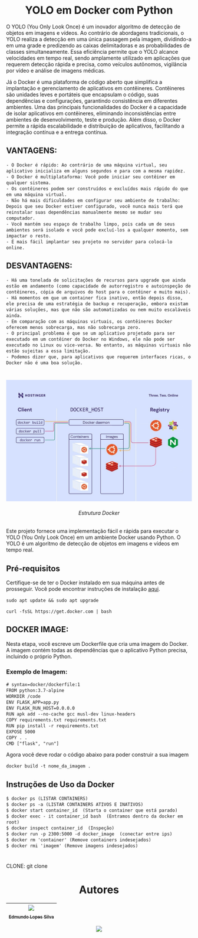<h1 align="center"> YOLO em Docker com Python </h1>

O YOLO (You Only Look Once) é um inovador algoritmo de detecção de objetos em imagens e vídeos. Ao contrário de abordagens tradicionais, o YOLO realiza a detecção em uma única passagem pela imagem, dividindo-a em uma grade e predizendo as caixas delimitadoras e as probabilidades de classes simultaneamente. Essa eficiência permite que o YOLO alcance velocidades em tempo real, sendo amplamente utilizado em aplicações que requerem detecção rápida e precisa, como veículos autônomos, vigilância por vídeo e análise de imagens médicas.

Já o Docker é uma plataforma de código aberto que simplifica a implantação e gerenciamento de aplicativos em contêineres. Contêineres são unidades leves e portáteis que encapsulam o código, suas dependências e configurações, garantindo consistência em diferentes ambientes. Uma das principais funcionalidades do Docker é a capacidade de isolar aplicativos em contêineres, eliminando inconsistências entre ambientes de desenvolvimento, teste e produção. Além disso, o Docker permite a rápida escalabilidade e distribuição de aplicativos, facilitando a integração contínua e a entrega contínua.

<h2>VANTAGENS: </h2>
	
	- O Docker é rápido: Ao contrário de uma máquina virtual, seu aplicativo inicializa em alguns segundos e para com a mesma rapidez.
	- O Docker é multiplataforma: Você pode iniciar seu contêiner em qualquer sistema.
	- Os contêineres podem ser construídos e excluídos mais rápido do que em uma máquina virtual.
	- Não há mais dificuldades em configurar seu ambiente de trabalho: Depois que seu Docker estiver configurado, você nunca mais terá que reinstalar suas dependências manualmente mesmo se mudar seu computador.
	- Você mantém seu espaço de trabalho limpo, pois cada um de seus ambientes será isolado e você pode excluí-los a qualquer momento, sem impactar o resto.
	- É mais fácil implantar seu projeto no servidor para colocá-lo online.

<h2>DESVANTAGENS: </h2>
	
	- Há uma tonelada de solicitações de recursos para upgrade que ainda estão em andamento (como capacidade de autorregistro e autoinspeção de contêineres, cópia de arquivos do host para o contêiner e muito mais).
	- Há momentos em que um container fica inativo, então depois disso, ele precisa de uma estratégia de backup e recuperação, embora existam várias soluções, mas que não são automatizadas ou nem muito escaláveis ainda.
	- Em comparação com as máquinas virtuais, os contêineres Docker oferecem menos sobrecarga, mas não sobrecarga zero.
	- O principal problema é que se um aplicativo projetado para ser executado em um contêiner do Docker no Windows, ele não pode ser executado no Linux ou vice-versa. No entanto, as máquinas virtuais não estão sujeitas a essa limitação.
	- Podemos dizer que, para aplicativos que requerem interfaces ricas, o Docker não é uma boa solução.

<h1 align="center">  </h1>
<p align="center">
<img width="900", img src="https://github.com/edworId/yolo_docker/blob/main/Estrutura%20Docker.jpeg"/>
</p>

<h6 align="center"> Estrutura Docker </h6>

Este projeto fornece uma implementação fácil e rápida para executar o YOLO (You Only Look Once) em um ambiente Docker usando Python. O YOLO é um algoritmo de detecção de objetos em imagens e vídeos em tempo real.

## Pré-requisitos

Certifique-se de ter o Docker instalado em sua máquina antes de prosseguir. Você pode encontrar instruções de instalação [aqui](https://docs.docker.com/get-docker/).

```
sudo apt update && sudo apt upgrade
```
```
curl -fsSL https://get.docker.com | bash
```

## DOCKER IMAGE: 
Nesta etapa, você escreve um Dockerfile que cria uma imagem do Docker. A imagem contém todas as dependências que o aplicativo Python precisa, incluindo o próprio Python.

### Exemplo de Imagem:

```
# syntax=docker/dockerfile:1
FROM python:3.7-alpine
WORKDIR /code
ENV FLASK_APP=app.py
ENV FLASK_RUN_HOST=0.0.0.0
RUN apk add --no-cache gcc musl-dev linux-headers
COPY requirements.txt requirements.txt
RUN pip install -r requirements.txt
EXPOSE 5000
COPY . .
CMD ["flask", "run"]
```

Agora você deve rodar o código abaixo para poder construir a sua imagem

```
docker build -t nome_da_imagem .
```

## Instruções de Uso da Docker

```
$ docker ps (LISTAR CONTAINERS)
$ docker ps -a (LISTAR CONTAINERS ATIVOS E INATIVOS)
$ docker start container_id  (Starta o container que está parado) 
$ docker exec - it container_id bash  (Entramos dentro da docker em root)
$ docker inspect container_id  (Inspeção)
$ docker run -p 2300:5000 -d docker_image  (conectar entre ips)
$ docker rm 'container' (Remove containers indesejados)
$ docker rmi 'imagem' (Remove imagens indesejados)
```

    
<h1 align="center">  </h1>

CLONE: git clone 

<h1 align="center"> Autores </h1>

| [<img src="https://avatars.githubusercontent.com/u/110691832?s=400&u=e671447386d38975c165bff78b715ea80549c069&v=4" width=115><br><sub>Edmundo Lopes Silva</sub>](https://github.com/edworId) |  
| :---: |

<p align="center">
<img src="https://img.shields.io/badge/Python-14354C?style=for-the-badge&logo=python&logoColor=white"/>
</p>
